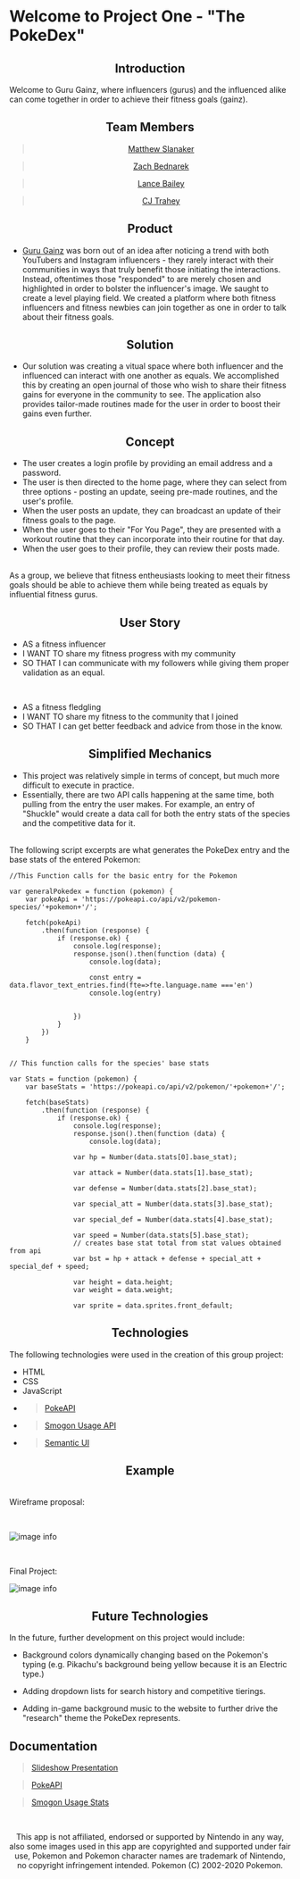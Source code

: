 # Welcome to Project One - "The PokeDex"


<center>

## Introduction

</center>
Welcome to Guru Gainz, where influencers (gurus) and the influenced alike can come together in order to achieve their fitness goals (gainz).

<center>

## Team Members

</center>
<center>

> [Matthew Slanaker](https://github.com/MSlanaker)

> [Zach Bednarek](https://github.com/zachbednarek)

> [Lance Bailey](https://github.com/lancebailey26)

> [CJ Trahey](https://github.com/cjtrahey)

</center>
<center>

## Product

</center>

* [Guru Gainz](link) was born out of an idea after noticing a trend with both YouTubers and Instagram influencers - they rarely interact with their communities in ways that truly benefit those initiating the interactions. Instead, oftentimes those "responded" to are merely chosen and highlighted in order to bolster the influencer's image. We saught to create a level playing field. We created a platform where both fitness influencers and fitness newbies can join together as one in order to talk about their fitness goals.

<center>

## Solution

</center>

* Our solution was creating a vitual space where both influencer and the influenced can interact with one another as equals. We accomplished this by creating an open journal of those who wish to share their fitness gains for everyone in the community to see. The application also provides tailor-made routines made for the user in order to boost their gains even further.

<center>

## Concept

</center>

* The user creates a login profile by providing an email address and a password.
*  The user is then directed to the home page, where they can select from three options - posting an update, seeing pre-made routines, and the user's profile.
* When the user posts an update, they can broadcast an update of their fitness goals to the page.
* When the user goes to their "For You Page", they are presented with a workout routine that they can incorporate into their routine for that day.
* When the user goes to their profile, they can review their posts made.
<p>
<br>
As a group, we believe that fitness entheusiasts looking to meet their fitness goals should be able to achieve them while being treated as equals by influential fitness gurus.

<center>

## User Story

</center>

* AS a fitness influencer
* I WANT TO share my fitness progress with my community 
* SO THAT I can communicate with my followers while giving them proper validation as an equal.

<p>
<br>

* AS a fitness fledgling
* I WANT TO share my fitness to the community that I joined
* SO THAT I can get better feedback and advice from those in the know.


<center>

## Simplified Mechanics

</center>

* This project was relatively simple in terms of concept, but much more difficult to execute in practice. 
* Essentially, there are two API calls happening at the same time, both pulling from the entry the user makes. For example, an entry of "Shuckle" would create a data call for both the entry stats of the species and the competitive data for it.
<p>
<br>
The following script excerpts are what generates the PokeDex entry and the base stats of the entered Pokemon:

```
//This Function calls for the basic entry for the Pokemon

var generalPokedex = function (pokemon) {
    var pokeApi = 'https://pokeapi.co/api/v2/pokemon-species/'+pokemon+'/';

    fetch(pokeApi)
        .then(function (response) {
            if (response.ok) {
                console.log(response);
                response.json().then(function (data) {
                    console.log(data);
                    
                    const entry = data.flavor_text_entries.find(fte=>fte.language.name ==='en')
                    console.log(entry)

                    
                })
            }
        })
    }

```

```

// This function calls for the species' base stats

var Stats = function (pokemon) {
    var baseStats = 'https://pokeapi.co/api/v2/pokemon/'+pokemon+'/';

    fetch(baseStats)
        .then(function (response) {
            if (response.ok) {
                console.log(response);
                response.json().then(function (data) {
                    console.log(data);

                var hp = Number(data.stats[0].base_stat);

                var attack = Number(data.stats[1].base_stat);

                var defense = Number(data.stats[2].base_stat);

                var special_att = Number(data.stats[3].base_stat);

                var special_def = Number(data.stats[4].base_stat);

                var speed = Number(data.stats[5].base_stat);
                // creates base stat total from stat values obtained from api
                var bst = hp + attack + defense + special_att + special_def + speed;

                var height = data.height;
                var weight = data.weight;

                var sprite = data.sprites.front_default;
```

<center>

## Technologies

</center>

The following technologies were used in the creation of this group project:
* HTML
* CSS
* JavaScript
* >[PokeAPI](https://pokeapi.co/)
* >[Smogon Usage API](https://smogon-usage-stats.herokuapp.com/)
* >[Semantic UI](https://semantic-ui.com/)

<center>

## Example

</center>
    
<p><br>
Wireframe proposal:
<p><br>
    
![image info](./assets/images/actual-wireframe.png)

<p><br>

Final Project:
<br>

![image info](./assets/images/app_photo_one_screen.png)


<center>

## Future Technologies

</center>

In the future, further development on this project would include:

* Background colors dynamically changing based on the Pokemon's typing (e.g. Pikachu's background being yellow because it is an Electric type.)

* Adding dropdown lists for search history and competitive tierings.

* Adding in-game background music to the website to further drive the "research" theme the PokeDex represents.

## Documentation

> [Slideshow Presentation](https://docs.google.com/presentation/d/1DJauHTWUznmujo3_CKTUlO700YPjpPNrnjOPGYvZL_M/edit?usp=sharing)

> [PokeAPI](https://pokeapi.co/)

> [Smogon Usage Stats](https://smogon-usage-stats.herokuapp.com/)
<p>
<br>
<center>
This app is not affiliated, endorsed or supported by Nintendo in any way, also some images used in this app are copyrighted and supported under fair use, Pokemon and Pokemon character names are trademark of Nintendo, no copyright infringement intended. Pokemon (C) 2002-2020 Pokemon.
</center>
        


